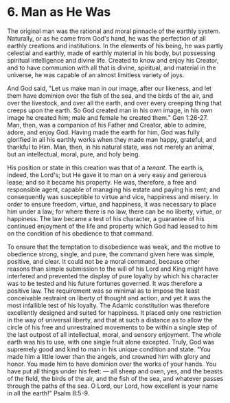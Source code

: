 # 6. Man as He Was

The original man was the rational and moral pinnacle of the earthly system. Naturally, or as he came from God's hand, he was the perfection of all earthly creations and institutions. In the elements of his being, he was partly celestial and earthly, made of earthly material in his body, but possessing spiritual intelligence and divine life. Created to know and enjoy his Creator, and to have communion with all that is divine, spiritual, and material in the universe, he was capable of an almost limitless variety of joys.

And God said, "Let us make man in our image, after our likeness, and let them have dominion over the fish of the sea, and the birds of the air, and over the livestock, and over all the earth, and over every creeping thing that creeps upon the earth. So God created man in his own image, in his own image he created him; male and female he created them." Gen 1:26-27. Man, then, was a companion of his Father and Creator, able to admire, adore, and enjoy God. Having made the earth for him, God was fully glorified in all his earthly works when they made man happy, grateful, and thankful to Him. Man, then, in his natural state, was not merely an animal, but an intellectual, moral, pure, and holy being.

His position or state in this creation was that of a *tenant*. The earth is, indeed, the Lord's; but He gave it to man on a very easy and generous lease; and so it became his property. He was, therefore, a free and responsible agent, capable of managing his estate and paying his rent; and consequently was susceptible to virtue and vice, happiness and misery. In order to ensure freedom, virtue, and happiness, it was necessary to place him under a law; for where there is no law, there can be no liberty, virtue, or happiness. The law became a test of his character, a guarantee of his continued enjoyment of the life and property which God had leased to him on the condition of his obedience to that command.

To ensure that the temptation to disobedience was weak, and the motive to obedience strong, single, and pure, the command given here was simple, positive, and clear. It could not be a moral command, because other reasons than simple submission to the will of his Lord and King might have interfered and prevented the display of pure loyalty by which his character was to be tested and his future fortunes governed. It was therefore a positive law. The requirement was so minimal as to impose the least conceivable restraint on liberty of thought and action, and yet it was the most infallible test of his loyalty. The Adamic constitution was therefore excellently designed and suited for happiness. It placed only one restriction in the way of universal liberty, and that at such a distance as to allow the circle of his free and unrestrained movements to be within a single step of the last outpost of all intellectual, moral, and sensory enjoyment. The whole earth was his to use, with one single fruit alone excepted. Truly, God was supremely good and kind to man in his unique condition and state. "You made him a little lower than the angels, and crowned him with glory and honor. You made him to have dominion over the works of your hands. You have put all things under his feet: — all sheep and oxen, yes, and the beasts of the field, the birds of the air, and the fish of the sea, and whatever passes through the paths of the sea. O Lord, our Lord, how excellent is your name in all the earth!" Psalm 8:5-9.
